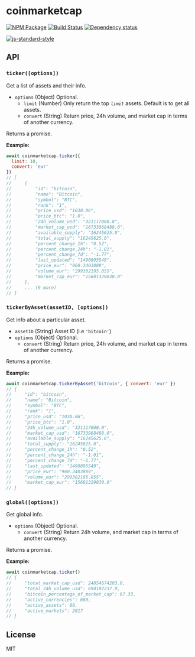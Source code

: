 # coinmarketcap

[![NPM Package](https://img.shields.io/npm/v/coinmarketcap.svg?style=flat-square)](https://www.npmjs.org/package/coinmarketcap)
[![Build Status](https://img.shields.io/travis/ExodusMovement/coinmarketcap.svg?branch=master&style=flat-square)](https://travis-ci.org/ExodusMovement/coinmarketcap)
[![Dependency status](https://img.shields.io/david/ExodusMovement/coinmarketcap.svg?style=flat-square)](https://david-dm.org/ExodusMovement/coinmarketcap#info=dependencies)

[![js-standard-style](https://cdn.rawgit.com/feross/standard/master/badge.svg)](https://github.com/feross/standard)

## API

### `ticker([options])`

Get a list of assets and their info.

- `options` (Object) Optional.
  - `limit` (Number) Only return the top _`limit`_ assets. Default is to get all assets.
  - `convert` (String) Return price, 24h volume, and market cap in terms of another currency.

Returns a promise.

**Example:**
```js
await coinmarketcap.ticker({
  limit: 10,
  convert: 'eur'
})
// [
//     {
//         "id": "bitcoin",
//         "name": "Bitcoin",
//         "symbol": "BTC",
//         "rank": "1",
//         "price_usd": "1030.06",
//         "price_btc": "1.0",
//         "24h_volume_usd": "321117000.0",
//         "market_cap_usd": "16733968488.0",
//         "available_supply": "16245625.0",
//         "total_supply": "16245625.0",
//         "percent_change_1h": "0.52",
//         "percent_change_24h": "-1.01",
//         "percent_change_7d": "-1.77",
//         "last_updated": "1490895549",
//         "price_eur": "960.3403889",
//         "volume_eur": "299382195.855",
//         "market_cap_eur": "15601329830.0"
//     },
//     ... (9 more)
// ]
```

### `tickerByAsset(assetID, [options])`

Get info about a particular asset.

- `assetID` (String) Asset ID (i.e `'bitcoin'`)
- `options` (Object) Optional.
  - `convert` (String) Return price, 24h volume, and market cap in terms of another currency.

Returns a promise.

**Example:**
```js
await coinmarketcap.tickerByAsset('bitcoin', { convert: 'eur' })
// {
//     "id": "bitcoin",
//     "name": "Bitcoin",
//     "symbol": "BTC",
//     "rank": "1",
//     "price_usd": "1030.06",
//     "price_btc": "1.0",
//     "24h_volume_usd": "321117000.0",
//     "market_cap_usd": "16733968488.0",
//     "available_supply": "16245625.0",
//     "total_supply": "16245625.0",
//     "percent_change_1h": "0.52",
//     "percent_change_24h": "-1.01",
//     "percent_change_7d": "-1.77",
//     "last_updated": "1490895549",
//     "price_eur": "960.3403889",
//     "volume_eur": "299382195.855",
//     "market_cap_eur": "15601329830.0"
// }
```

### `global([options])`

Get global info.

- `options` (Object) Optional.
  - `convert` (String) Return 24h volume, and market cap in terms of another currency.

Returns a promise.

**Example:**
```js
await coinmarketcap.ticker()
// {
//     "total_market_cap_usd": 24854674203.0,
//     "total_24h_volume_usd": 694102237.0,
//     "bitcoin_percentage_of_market_cap": 67.33,
//     "active_currencies": 680,
//     "active_assets": 80,
//     "active_markets": 2817
// }
```

## License

MIT
